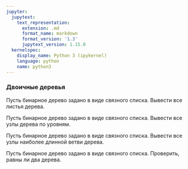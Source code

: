 ```yaml
---
jupyter:
  jupytext:
    text_representation:
      extension: .md
      format_name: markdown
      format_version: '1.3'
      jupytext_version: 1.15.0
  kernelspec:
    display_name: Python 3 (ipykernel)
    language: python
    name: python3
---
```


### Двоичные деревья


Пусть бинарное дерево задано в виде связного списка.
Вывести все листья дерева.


Пусть бинарное дерево задано в виде связного списка.
Вывести все узлы дерева по уровням.


Пусть бинарное дерево задано в виде связного списка.
Вывести все узлы наиболее длинной ветви дерева.


Пусть бинарное дерево задано в виде связного списка.
Проверить, равны ли два дерева.
